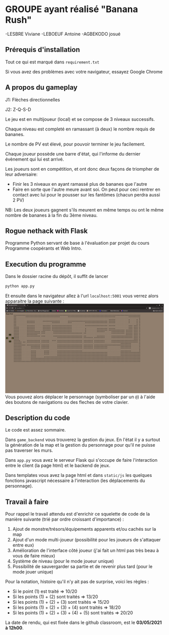 # GROUPE ayant réalisé "Banana Rush"

-LESBRE Viviane
-LEBOEUF Antoine
-AGBEKODO josué

## Prérequis d'installation

Tout ce qui est marqué dans `requirement.txt`

Si vous avez des problèmes avec votre navigateur, essayez Google Chrome

## A propos du gameplay

J1: Flèches directionnelles

J2: Z-Q-S-D

Le jeu est en multijoueur (local) et se compose de 3 niveaux successifs.

Chaque niveau est completé en ramassant (à deux) le nombre requis de bananes.

Le nombre de PV est élevé, pour pouvoir terminer le jeu facilement.

Chaque joueur possède une barre d'état, qui l'informe du dernier évènement qui lui est arrivé.

Les joueurs sont en compétition, et ont donc deux façons de triompher de leur adversaire:

* Finir les 3 niveaux en ayant ramassé plus de bananes que l'autre
* Faire en sorte que l'autre meure avant soi. On peut pour ceci rentrer en contact avec lui pour le pousser sur les fantômes (chacun perdra aussi 2 PV)
  
NB: Les deux joueurs gagnent s'ils meurent en même temps ou ont le même nombre de bananes à la fin du 3ème niveau.

## Rogue nethack with Flask

Programme Python servant de base à l'évaluation par projet du cours Programme coopérants et Web Intro.

## Execution du programme

Dans le dossier racine du dépôt, il suffit de lancer

```bash
python app.py 
```

Et ensuite dans le navigateur allez à l'url `localhost:5001` vous verrez alors apparaitre la page suivante :
![Alternate text](media/demo.png)
Vous pouvez alors déplacer le personnage (symboliser par un `@`) à l'aide des boutons de navigations ou des fleches de votre clavier.

## Description du code

Le code est assez sommaire.

Dans `game_backend` vous trouverez la gestion du jeux. En l'état il y a surtout la génération de la map et la gestion du personnage pour qu'il ne puisse pas traverser les murs.

Dans `app.py` vous avez le serveur Flask qui s'occupe de faire l'interaction entre le client (la page html) et le backend de jeux.

Dans templates vous avez la page html et dans `static/js` les quelques fonctions javascript nécessaire à l'interaction (les déplacements du personnage).

## Travail à faire

Pour rappel le travail attendu est d'enrichir ce squelette de code de la manière suivante (trié par ordre croissant d'importance) :

1. Ajout de monstre/trésors/équipements apparents et/ou cachés sur la map
2. Ajout d'un mode multi-joueur (possibilité pour les joueurs de s'attaquer entre eux)
3. Amélioration de l'interface côté joueur (j'ai fait un html pas très beau à vous de faire mieux)
4. Système de niveau (pour le mode joueur unique)
5. Possibilité de sauvergarder sa partie et de revenir plus tard (pour le mode jouer unique)  

Pour la notation, histoire qu'il n'y ait pas de surprise, voici les règles :

* Si le point (1) est traité => 10/20
* Si les points (1) + (2) sont traités => 13/20
* Si les points (1) + (2) + (3) sont traités => 15/20
* Si les points (1) + (2) + (3) + (4) sont traités => 18/20
* Si les points (1) + (2) + (3) + (4) + (5) sont traités => 20/20

La date de rendu, qui est fixée dans le github classroom, est le **03/05/2021 à 12h00**.
